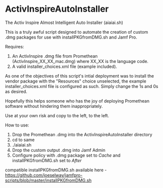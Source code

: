 # ActivInspireAutoInstaller

The Activ Inspire Almost Intelligent Auto Installer (aiaiai.sh)

This is a truly awful script designed to automate the creation of custom .dmg packages for use with installPKGfromDMG.sh and Jamf Pro.

Requires:

1.  An ActivInspire .dmg file from Promethean (ActivInspire_XX_XX_mac.dmg) where XX_XX is the language code.
2.  A valid installer_choices.xml file (example included).

As one of the objectives of this script's intial deployment was to install the vendor package with the "Resources" choice unselected, the example installer_choices.xml file is configured as such. Simply change the 1s and 0s as desired.

Hopefully this helps someone who has the joy of deploying Promethean software without hindering them inappropriately.

Use at your own risk and copy to the left, to the left.

How to use:

1. Drop the Promethean .dmg into the ActivInspireAutoInstaller directory
2. cd to same
3. ./aiaiai.sh
4. Drop the custom output .dmg into Jamf Admin
5. Configure policy with .dmg package set to *Cache* and installPKGfromDMG.sh set to *After*

compatible installPKGfromDMG.sh available here - https://github.com/joeselway/jamfpro-scripts/blob/master/installPKGfromDMG.sh
